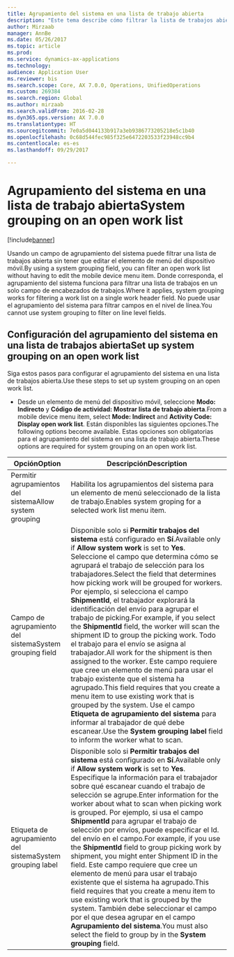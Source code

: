 ```yaml
---
title: Agrupamiento del sistema en una lista de trabajo abierta
description: "Este tema describe cómo filtrar la lista de trabajos abierta en un dispositivo móvil."
author: Mirzaab
manager: AnnBe
ms.date: 05/26/2017
ms.topic: article
ms.prod: 
ms.service: dynamics-ax-applications
ms.technology: 
audience: Application User
ms.reviewer: bis
ms.search.scope: Core, AX 7.0.0, Operations, UnifiedOperations
ms.custom: 269384
ms.search.region: Global
ms.author: mirzaab
ms.search.validFrom: 2016-02-28
ms.dyn365.ops.version: AX 7.0.0
ms.translationtype: HT
ms.sourcegitcommit: 7e0a5d044133b917a3eb9386773205218e5c1b40
ms.openlocfilehash: 0c68d544fec985f325e6472203533f23948cc9b4
ms.contentlocale: es-es
ms.lasthandoff: 09/29/2017

---
```


# <a name="system-grouping-on-an-open-work-list"></a><span data-ttu-id="015a5-103">Agrupamiento del sistema en una lista de trabajo abierta</span><span class="sxs-lookup"><span data-stu-id="015a5-103">System grouping on an open work list</span></span>

[!include[banner](../includes/banner.md)]

<span data-ttu-id="015a5-104">Usando un campo de agrupamiento del sistema puede filtrar una lista de trabajos abierta sin tener que editar el elemento de menú del dispositivo móvil.</span><span class="sxs-lookup"><span data-stu-id="015a5-104">By using a system grouping field, you can filter an open work list without having to edit the mobile device menu item.</span></span>
<span data-ttu-id="015a5-105">Donde corresponda, el agrupamiento del sistema funciona para filtrar una lista de trabajos en un solo campo de encabezados de trabajos.</span><span class="sxs-lookup"><span data-stu-id="015a5-105">Where it applies, system grouping works for filtering a work list on a single work header field.</span></span> <span data-ttu-id="015a5-106">No puede usar el agrupamiento del sistema para filtrar campos en el nivel de línea.</span><span class="sxs-lookup"><span data-stu-id="015a5-106">You cannot use system grouping to filter on line level fields.</span></span>

## <a name="set-up-system-grouping-on-an-open-work-list"></a><span data-ttu-id="015a5-107">Configuración del agrupamiento del sistema en una lista de trabajos abierta</span><span class="sxs-lookup"><span data-stu-id="015a5-107">Set up system grouping on an open work list</span></span>
<span data-ttu-id="015a5-108">Siga estos pasos para configurar el agrupamiento del sistema en una lista de trabajos abierta.</span><span class="sxs-lookup"><span data-stu-id="015a5-108">Use these steps to set up system grouping on an open work list.</span></span>

-   <span data-ttu-id="015a5-109">Desde un elemento de menú del dispositivo móvil, seleccione **Modo: Indirecto** y **Código de actividad: Mostrar lista de trabajo abierta**.</span><span class="sxs-lookup"><span data-stu-id="015a5-109">From a mobile device menu item, select **Mode: Indirect** and **Activity Code: Display open work list**.</span></span> <span data-ttu-id="015a5-110">Están disponibles las siguientes opciones.</span><span class="sxs-lookup"><span data-stu-id="015a5-110">The following options become available.</span></span> <span data-ttu-id="015a5-111">Estas opciones son obligatorias para el agrupamiento del sistema en una lista de trabajo abierta.</span><span class="sxs-lookup"><span data-stu-id="015a5-111">These options are required for system grouping on an open work list.</span></span> 

| <span data-ttu-id="015a5-112">Opción</span><span class="sxs-lookup"><span data-stu-id="015a5-112">Option</span></span>        | <span data-ttu-id="015a5-113">Descripción</span><span class="sxs-lookup"><span data-stu-id="015a5-113">Description</span></span>   | 
| ------------- | ------------- |
| <span data-ttu-id="015a5-114">Permitir agrupamientos del sistema</span><span class="sxs-lookup"><span data-stu-id="015a5-114">Allow system grouping</span></span>   | <span data-ttu-id="015a5-115">Habilita los agrupamientos del sistema para un elemento de menú seleccionado de la lista de trabajo.</span><span class="sxs-lookup"><span data-stu-id="015a5-115">Enables system groping for a selected work list menu item.</span></span>| 
| <span data-ttu-id="015a5-116">Campo de agrupamiento del sistema</span><span class="sxs-lookup"><span data-stu-id="015a5-116">System grouping field</span></span>   | <span data-ttu-id="015a5-117">Disponible solo si **Permitir trabajos del sistema** está configurado en **Sí**.</span><span class="sxs-lookup"><span data-stu-id="015a5-117">Available only if **Allow system work** is set to **Yes**.</span></span> <span data-ttu-id="015a5-118">Seleccione el campo que determina cómo se agrupará el trabajo de selección para los trabajadores.</span><span class="sxs-lookup"><span data-stu-id="015a5-118">Select the field that determines how picking work will be grouped for workers.</span></span> <span data-ttu-id="015a5-119">Por ejemplo, si selecciona el campo **ShipmentId**, el trabajador explorará la identificación del envío para agrupar el trabajo de picking.</span><span class="sxs-lookup"><span data-stu-id="015a5-119">For example, if you select the **ShipmentId** field, the worker will scan the shipment ID to group the picking work.</span></span> <span data-ttu-id="015a5-120">Todo el trabajo para el envío se asigna al trabajador.</span><span class="sxs-lookup"><span data-stu-id="015a5-120">All work for the shipment is then assigned to the worker.</span></span> <span data-ttu-id="015a5-121">Este campo requiere que cree un elemento de menú para usar el trabajo existente que el sistema ha agrupado.</span><span class="sxs-lookup"><span data-stu-id="015a5-121">This field requires that you create a menu item to use existing work that is grouped by the system.</span></span> <span data-ttu-id="015a5-122">Use el campo **Etiqueta de agrupamiento del sistema** para informar al trabajador de qué debe escanear.</span><span class="sxs-lookup"><span data-stu-id="015a5-122">Use the **System grouping label** field to inform the worker what to scan.</span></span> |
| <span data-ttu-id="015a5-123">Etiqueta de agrupamiento del sistema</span><span class="sxs-lookup"><span data-stu-id="015a5-123">System grouping label</span></span>   | <span data-ttu-id="015a5-124">Disponible solo si **Permitir trabajos del sistema** está configurado en **Sí**.</span><span class="sxs-lookup"><span data-stu-id="015a5-124">Available only if **Allow system work** is set to **Yes**.</span></span> <span data-ttu-id="015a5-125">Especifique la información para el trabajador sobre qué escanear cuando el trabajo de selección se agrupe.</span><span class="sxs-lookup"><span data-stu-id="015a5-125">Enter information for the worker about what to scan when picking work is grouped.</span></span> <span data-ttu-id="015a5-126">Por ejemplo, si usa el campo **ShipmentId** para agrupar el trabajo de selección por envíos, puede especificar el Id. del envío en el campo.</span><span class="sxs-lookup"><span data-stu-id="015a5-126">For example, if you use the **ShipmentId** field to group picking work by shipment, you might enter Shipment ID in the field.</span></span> <span data-ttu-id="015a5-127">Este campo requiere que cree un elemento de menú para usar el trabajo existente que el sistema ha agrupado.</span><span class="sxs-lookup"><span data-stu-id="015a5-127">This field requires that you create a menu item to use existing work that is grouped by the system.</span></span> <span data-ttu-id="015a5-128">También debe seleccionar el campo por el que desea agrupar en el campo **Agrupamiento del sistema**.</span><span class="sxs-lookup"><span data-stu-id="015a5-128">You must also select the field to group by in the **System grouping** field.</span></span>|

